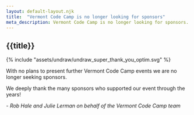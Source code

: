 ```yaml
---
layout: default-layout.njk
title:  "Vermont Code Camp is no longer looking for sponsors"
meta_description: Vermont Code Camp is no longer looking for sponsors.
---
```


<section class="main" >
<div class="section-content">

# {{title}}

<div class="landing-image" aria-label="Woman expressing big thanks" >
    {% include "assets/undraw/undraw_super_thank_you_optim.svg" %}
</div>

With no plans to present further Vermont Code Camp events we are no longer seeking sponsors.

We deeply thank the many sponsors who supported our event through the years!

\- *Rob Hale and Julie Lerman on behalf of the Vermont Code Camp team*

</div>
</section>
